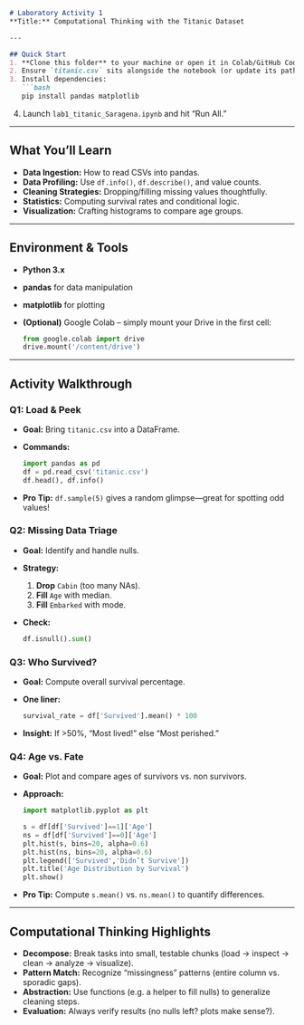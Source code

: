 ````markdown
# Laboratory Activity 1  
**Title:** Computational Thinking with the Titanic Dataset  

---

## Quick Start  
1. **Clone this folder** to your machine or open it in Colab/GitHub Codespaces.  
2. Ensure `titanic.csv` sits alongside the notebook (or update its path).  
3. Install dependencies:  
   ```bash
   pip install pandas matplotlib
````

4. Launch `lab1_titanic_Saragena.ipynb` and hit “Run All.”

---

## What You’ll Learn

* **Data Ingestion:** How to read CSVs into pandas.
* **Data Profiling:** Use `df.info()`, `df.describe()`, and value counts.
* **Cleaning Strategies:** Dropping/filling missing values thoughtfully.
* **Statistics:** Computing survival rates and conditional logic.
* **Visualization:** Crafting histograms to compare age groups.

---

## Environment & Tools

* **Python 3.x**
* **pandas** for data manipulation
* **matplotlib** for plotting
* **(Optional)** Google Colab – simply mount your Drive in the first cell:

  ```python
  from google.colab import drive
  drive.mount('/content/drive')
  ```

---

## Activity Walkthrough

### Q1: Load & Peek

* **Goal:** Bring `titanic.csv` into a DataFrame.
* **Commands:**

  ```python
  import pandas as pd
  df = pd.read_csv('titanic.csv')
  df.head(), df.info()
  ```
* **Pro Tip:** `df.sample(5)` gives a random glimpse—great for spotting odd values!

### Q2: Missing Data Triage

* **Goal:** Identify and handle nulls.
* **Strategy:**

  1. **Drop** `Cabin` (too many NAs).
  2. **Fill** `Age` with median.
  3. **Fill** `Embarked` with mode.
* **Check:**

  ```python
  df.isnull().sum()
  ```

### Q3: Who Survived?

* **Goal:** Compute overall survival percentage.
* **One liner:**

  ```python
  survival_rate = df['Survived'].mean() * 100
  ```
* **Insight:** If >50%, “Most lived!” else “Most perished.”

### Q4: Age vs. Fate

* **Goal:** Plot and compare ages of survivors vs. non survivors.
* **Approach:**

  ```python
  import matplotlib.pyplot as plt

  s = df[df['Survived']==1]['Age']
  ns = df[df['Survived']==0]['Age']
  plt.hist(s, bins=20, alpha=0.6)
  plt.hist(ns, bins=20, alpha=0.6)
  plt.legend(['Survived','Didn’t Survive'])
  plt.title('Age Distribution by Survival')
  plt.show()
  ```
* **Pro Tip:** Compute `s.mean()` vs. `ns.mean()` to quantify differences.

---

## Computational Thinking Highlights

* **Decompose:** Break tasks into small, testable chunks (load → inspect → clean → analyze → visualize).
* **Pattern Match:** Recognize “missingness” patterns (entire column vs. sporadic gaps).
* **Abstraction:** Use functions (e.g. a helper to fill nulls) to generalize cleaning steps.
* **Evaluation:** Always verify results (no nulls left? plots make sense?).
